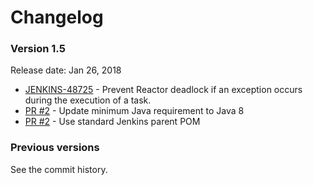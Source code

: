 Changelog
===

### Version 1.5

Release date: Jan 26, 2018

* [JENKINS-48725](https://issues.jenkins-ci.org/browse/JENKINS-48725) -
Prevent Reactor deadlock if an exception occurs during the execution of a task.
* [PR #2](https://github.com/jenkinsci/lib-task-reactor/pull/2) - 
Update minimum Java requirement to Java 8
* [PR #2](https://github.com/jenkinsci/lib-task-reactor/pull/2) -
Use standard Jenkins parent POM

### Previous versions

See the commit history.
